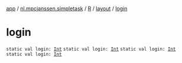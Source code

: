 [app](../../../index.md) / [nl.mpcjanssen.simpletask](../../index.md) / [R](../index.md) / [layout](index.md) / [login](.)

# login

`static val login: `[`Int`](https://kotlinlang.org/api/latest/jvm/stdlib/kotlin/-int/index.html)
`static val login: `[`Int`](https://kotlinlang.org/api/latest/jvm/stdlib/kotlin/-int/index.html)
`static val login: `[`Int`](https://kotlinlang.org/api/latest/jvm/stdlib/kotlin/-int/index.html)
`static val login: `[`Int`](https://kotlinlang.org/api/latest/jvm/stdlib/kotlin/-int/index.html)